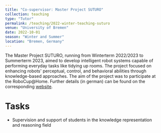 ```yaml
---
title: "Co-supervisor: Master Project SUTURO"
collection: teaching
type: "Tutor"
permalink: /teaching/2022-winter-teaching-suturo
venue: "University of Bremen"
date: 2022-10-01
season: "Winter and Summer"
location: "Bremen, Germany"
---
```


The Master Project SUTURO, running from Winterterm 2022/2023 to Summerterm 2023, aimed to develop intelligent robot systems capable of performing everyday tasks like tidying up rooms. The project focused on enhancing robots' perceptual, control, and behavioral abilities through knowledge-based approaches. The aim of the project was to participate at the RoboCup@Home.
Further details (in german) can be found on the corresponding [website](https://ai.uni-bremen.de/teaching/pr-suturo-ws22).


Tasks
======

- Supervision and support of students in the knowledge representation and reasoning field